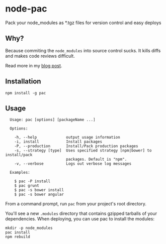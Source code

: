 node-pac
============

Pack your node_modules as *.tgz files for version control and easy deploys

Why?
----

Because commiting the `node_modules` into source control sucks. It kills
diffs and makes code reviews difficult.

Read more in my [blog post](http://www.codinginthecrease.com/news_article/show/307636).

Installation
------------

`npm install -g pac`

Usage
-----

```
  Usage: pac [options] [packageName ...]

  Options:

    -h, --help             output usage information
    -i, install            Install packages
    -P, --production       Install/Pack production packages
    -s, --strategy [type]  Uses specified strategy [npm|bower] to install/pack
                           packages. Default is "npm".
    -v, --verbose          Logs out verbose log messages

  Examples:

    $ pac -P install
    $ pac grunt
    $ pac -s bower install
    $ pac -s bower angular
```

From a command prompt, run `pac` from your project's root directory.

You'll see a new `.modules` directory that contains gzipped tarballs of your
dependencies. When deploying, you can use pac to install the modules:

```
mkdir -p node_modules
pac install
npm rebuild
```
